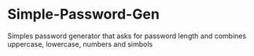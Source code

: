 # Simple-Password-Gen
Simples password generator that asks for password length and combines uppercase, lowercase, numbers and simbols
